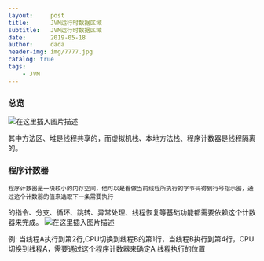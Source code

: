 ```yaml
---
layout:     post
title:      JVM运行时数据区域
subtitle:   JVM运行时数据区域
date:       2019-05-18
author:     dada
header-img: img/7777.jpg
catalog: true
tags:
    - JVM
---
```


### 总览
![在这里插入图片描述](http://m.qpic.cn/psb?/V14NYVMD0KGmEo/O44jLIrFgSkoLtUody5kcMXPUTa3ARVm6kzOX5NSc78!/b/dEYBAAAAAAAA&bo=fgKYAQAAAAADB8c!&rf=viewer_4)

其中方法区、堆是线程共享的，而虚拟机栈、本地方法栈、程序计数器是线程隔离的。


### 程序计数器

	

	程序计数器是一块较小的内存空间，他可以是看做当前线程所执行的字节码得到行号指示器，通过这个计数器的值来选取下一条需要执行
的指令、分支、循环、跳转、异常处理、线程恢复等基础功能都需要依赖这个计数器来完成。
![在这里插入图片描述](http://m.qpic.cn/psb?/V14NYVMD0KGmEo/D9S7FcbL6C7G7gL1ToyPQzyoL9ROYrqFZfaejvBkq9s!/b/dDYBAAAAAAAA&bo=xwKCAQAAAAADB2Q!&rf=viewer_4)

例: 当线程A执行到第2行,CPU切换到线程B的第1行，当线程B执行到第4行，CPU切换到线程A，需要通过这个程序计数器来确定A
线程执行的位置
